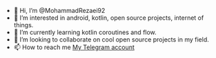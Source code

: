 - 👋 Hi, I’m @MohammadRezaei92
- 👀 I’m interested in android, kotlin, open source projects, internet of things.
- 🌱 I’m currently learning kotlin coroutines and flow.
- 💞️ I’m looking to collaborate on cool open source projects in my field.
- 📫 How to reach me [My Telegram account](https://t.me/syrix)

<!---
MohammadRezaei92/MohammadRezaei92 is a ✨ special ✨ repository because its `README.md` (this file) appears on your GitHub profile.
You can click the Preview link to take a look at your changes.
--->
